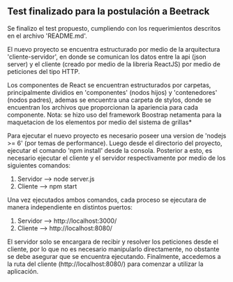 
## Test finalizado para la postulación a Beetrack

Se finalizo el test propuesto, cumpliendo con los requerimientos descritos en el archivo 'README.md'.

El nuevo proyecto se encuentra estructurado por medio de la arquitectura 'cliente-servidor', en donde se comunican los datos entre la api (json server) y el cliente (creado por medio de la libreria ReactJS) por medio de peticiones del tipo HTTP.

Los componentes de React se encuentran estructurados por carpetas, principalmente dividios en 'componentes' (nodos hijos) y 'contenedores' (nodos padres), ademas se encuentra una carpeta de stylos, donde se encuentran los archivos que proporcionan la apariencia para cada componente.
Nota: se hizo uso del framework Boostrap netamenta para la maquetacion de los elementos por medio del sistema de grillas* 

Para ejecutar el nuevo proyecto es necesario poseer una version de 'nodejs >= 6' (por temas de performance).
Luego desde el directorio del proyecto, ejecutar el comando 'npm install' desde la consola.
Posterior a esto, es necesario ejecutar el cliente y el servidor respectivamente por medio de los siguientes comandos:

1) Servidor --> node server.js
2) Cliente --> npm start

Una vez ejecutados ambos comandos, cada proceso se ejecutara de manera independiente en distintos puertos:

1) Servidor --> http://localhost:3000/
2) Cliente --> http://localhost:8080/

El servidor solo se encargara de recibir y resolver los peticiones desde el cliente, por lo que no es necesario manipularlo directamente, no obstante se debe asegurar que se encuentra ejecutando.
Finalmente, accedemos a la ruta del cliente (http://localhost:8080/) para comenzar a utilizar la aplicación.
